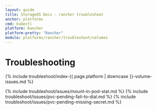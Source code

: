 ```yaml
---
layout: guide
title: StorageOS Docs - rancher troubleshoot
anchor: platforms
cmd: kubectl
platform: Rancher
platform-pretty: "Rancher"
module: platforms/rancher/troubleshoot/volumes
---
```


# Troubleshooting

{% include troubleshoot/index-{{ page.platform | downcase }}-volume-issues.md %}

{% include troubleshoot/issues/mount-in-pod-stat.md %}
{% include troubleshoot/issues/pvc-pending-fail-to-dial.md %}
{% include troubleshoot/issues/pvc-pending-missing-secret.md %}

